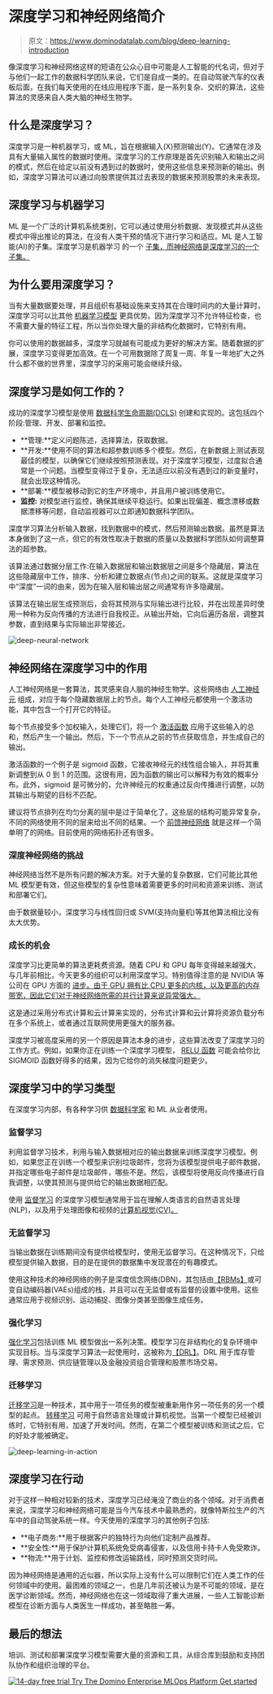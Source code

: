 # 深度学习和神经网络简介

> 原文：<https://www.dominodatalab.com/blog/deep-learning-introduction>

像深度学习和神经网络这样的短语在公众心目中可能是人工智能的代名词，但对于与他们一起工作的数据科学团队来说，它们是自成一类的。在自动驾驶汽车的仪表板后面，在我们每天使用的在线应用程序下面，是一系列复杂、交织的算法，这些算法的灵感来自人类大脑的神经生物学。

## 什么是深度学习？

深度学习是一种机器学习，或 ML，旨在根据输入(X)预测输出(Y)。它通常在涉及具有大量输入属性的数据时使用。深度学习的工作原理是首先识别输入和输出之间的模式，然后在给定以前没有遇到过的数据时，使用这些信息来预测新的输出。例如，深度学习算法可以通过向股票提供其过去表现的数据来预测股票的未来表现。

## 深度学习与机器学习

ML 是一个广泛的计算机系统类别，它可以通过使用分析数据、发现模式并从这些模式中得出推论的算法，在没有人类干预的情况下进行学习和适应。ML 是人工智能(AI)的子集。深度学习是机器学习 的一个 [子集，而神经网络是深度学习的一个子集。](https://www.ibm.com/cloud/blog/ai-vs-machine-learning-vs-deep-learning-vs-neural-networks)

## 为什么要用深度学习？

当有大量数据要处理，并且组织有基础设施来支持其在合理时间内的大量计算时，深度学习可以比其他 [机器学习模型](https://blog.dominodatalab.com/a-guide-to-machine-learning-models) 更具优势。因为深度学习不允许特征检查，也不需要大量的特征工程，所以当你处理大量的非结构化数据时，它特别有用。

你可以使用的数据越多，深度学习就越有可能成为更好的解决方案。随着数据的扩展，深度学习变得更加高效。在一个可用数据除了周复一周、年复一年地扩大之外什么都不做的世界里，深度学习的采用可能会继续升级。

## 深度学习是如何工作的？

成功的深度学习模型是使用 [数据科学生命周期(DCLS)](https://www.dominodatalab.com/blog/adopting-the-4-step-data-science-lifecycle-for-data-science-projects) 创建和实现的。这包括四个阶段:管理、开发、部署和监控。

*   **管理:**定义问题陈述，选择算法，获取数据。
*   **开发:**使用不同的算法和超参数训练多个模型。然后，在新数据上测试表现最佳的模型，以确保它们继续按照预测表现。对于深度学习模型，过度拟合通常是一个问题。当模型变得过于复杂，无法适应以前没有遇到过的新变量时，就会出现这种情况。
*   **部署:**模型被移动到它的生产环境中，并且用户被训练使用它。
*   **监控:** 对模型进行监控，确保其继续平稳运行。如果出现偏差、概念漂移或数据漂移等问题，自动监视器可以立即通知数据科学团队。

深度学习算法分析输入数据，找到数据中的模式，然后预测输出数据。虽然是算法本身做到了这一点，但它的有效性取决于数据的质量以及数据科学团队如何调整算法的超参数。

该算法通过数据分层工作:在输入数据层和输出数据层之间是多个隐藏层，算法在这些隐藏层中工作，排序、分析和建立数据点(节点)之间的联系。这就是深度学习中“深度”一词的由来，因为在输入层和输出层之间通常有许多隐藏层。

该算法在输出层生成预测后，会将其预测与实际输出进行比较，并在出现差异时使用一种称为反向传播的方法进行自我校正。从输出开始，它向后遍历各层，调整其参数，直到结果与实际输出非常接近。

![deep-neural-network](img/cbc7c15ce163010f0336830a5d989057.png)

## 神经网络在深度学习中的作用

人工神经网络是一套算法，其灵感来自人脑的神经生物学。这些网络由 [人工神经元](https://adventuresinmachinelearning.com/wp-content/uploads/2017/07/An-introduction-to-neural-networks-for-beginners.pdf) 组成，对应于每个隐藏数据层上的节点。每个人工神经元都使用一个激活功能，其中包含一个打开它的特征。

每个节点接受多个加权输入，处理它们，将一个 [激活函数](https://www.asimovinstitute.org/neural-network-zoo/) 应用于这些输入的总和，然后产生一个输出。然后，下一个节点从之前的节点获取信息，并生成自己的输出。

激活函数的一个例子是 sigmoid 函数，它接收神经元的线性组合输入，并将其重新调整到从 0 到 1 的范围。这很有用，因为函数的输出可以解释为有效的概率分布。此外，sigmoid 是可微分的，允许神经元的权重通过反向传播进行调整，以防其输出与期望的目标不匹配。

建议将节点排列在均匀分离的层中是过于简单化了。这些层的结构可能异常复杂，不同的网络使用不同的层来给出不同的结果。一个 [前馈神经网络](https://tandemhr.com/feedforward-vs-feedback/#:~:text=Feedforward%20is%20the%20reverse%20exercise,future%20instead%20of%20the%20past.) 就是这样一个简单明了的网络。目前使用的网络拓扑还有很多。

### 深度神经网络的挑战

神经网络当然不是所有问题的解决方案。对于大量的复杂数据，它们可能比其他 ML 模型更有效，但这些模型的复杂性意味着需要更多的时间和资源来训练、测试和部署它们。

由于数据量较小，深度学习与线性回归或 SVM(支持向量机)等其他算法相比没有太大优势。

### 成长的机会

深度学习比更简单的算法更耗费资源。随着 CPU 和 GPU 每年变得越来越强大，与几年前相比，今天更多的组织可以利用深度学习。特别值得注意的是 NVIDIA 等公司在 GPU 方面的 [进步。由于 GPU 拥有比 CPU 更多的内核，以及更高的内存带宽，因此它们对于神经网络所需的并行计算来说异常强大。](https://www.red-gate.com/simple-talk/development/data-science-development/deep-learning-with-gpu-acceleration/)

这是通过采用分布式计算和云计算来实现的，分布式计算和云计算将资源负载分布在多个系统上，或者通过互联网使用更强大的服务器。

深度学习被高度采用的另一个原因是算法本身的进步，这些算法改变了深度学习的工作方式。例如，如果你正在训练一个深度学习模型， [RELU 函数](https://www.dropbox.com/s/nfv5w68c6ocvjqf/0-2.pdf?dl=0) 可能会给你比 SIGMOID 函数好得多的结果，因为它给你的消失梯度问题更少。

## 深度学习中的学习类型

在深度学习内部，有各种学习[](https://blog.dominodatalab.com/7-machine-learning-algorithms)供 [数据科学家](https://blog.dominodatalab.com/7-roles-in-mlops) 和 ML 从业者使用。

### 监督学习

利用监督学习技术，利用与输入数据相对应的输出数据来训练深度学习模型。例如，如果您正在训练一个模型来识别垃圾邮件，您将为该模型提供电子邮件数据，并指定哪些电子邮件是垃圾邮件，哪些不是。然后，该模型将使用反向传播进行自我调整，以使其预测与提供给它的输出数据相匹配。

使用 [监督学习](https://www.asimovinstitute.org/neural-network-zoo/) 的深度学习模型通常用于旨在理解人类语言的自然语言处理(NLP)，以及用于处理图像和视频的[计算机视觉(CV)。](https://www.dominodatalab.com/blog/what-is-computer-vision)

### 无监督学习

当输出数据在训练期间没有提供给模型时，使用无监督学习。在这种情况下，只给模型提供输入数据，目的是在提供的数据集中发现潜在的有趣模式。

使用这种技术的神经网络的例子是深度信念网络(DBN)，其包括由[【RBMs】](https://towardsdatascience.com/a-concise-history-of-neural-networks-2070655d3fec)或可变自动编码器(VAEs)组成的栈，并且可以在无监督或有监督的设置中使用。这些通常应用于视频识别、运动捕捉、图像分类甚至图像生成任务。

### 强化学习

[强化学习](https://www.dominodatalab.com/blog/introduction-to-reinforcement-learning-foundations)包括训练 ML 模型做出一系列决策。模型学习在非结构化的复杂环境中实现目标。当与深度学习算法一起使用时，这被称为[【DRL】](https://towardsdatascience.com/drl-01-a-gentle-introduction-to-deep-reinforcement-learning-405b79866bf4)。DRL 用于库存管理、需求预测、供应链管理以及金融投资组合管理和股票市场交易。

### 迁移学习

[迁移学习](https://www.dominodatalab.com/blog/guide-to-transfer-learning-for-deep-learning)是一种技术，其中用于一项任务的模型被重新用作另一项任务的另一个模型的起点。 [转移学习](https://machinelearningmastery.com/transfer-learning-for-deep-learning/) 可用于自然语言处理或计算机视觉。当第一个模型已经被训练时，它特别有用，加速了开发时间。然而，在第二个模型被训练和测试之后，它的好处才能被确定。

![deep-learning-in-action](img/d307045245a35371b5af19a438a07407.png)

## 深度学习在行动

对于这样一种相对较新的技术，深度学习已经淹没了商业的各个领域。对于消费者来说，深度学习和神经网络可能是当今汽车技术中最熟悉的，就像特斯拉生产的汽车中的自动驾驶系统一样。今天使用的深度学习的其他例子包括:

*   **电子商务:**用于根据客户的独特行为向他们定制产品推荐。
*   **安全性:**用于保护计算机系统免受病毒侵害，以及信用卡持卡人免受欺诈。
*   **物流:**用于计划、监控和修改运输路线，同时预测交货时间。

因为神经网络是通用的近似器，所以实际上没有什么可以限制它们在人类工作的任何领域中的使用。最困难的领域之一，也是几年前还被认为是不可能的领域，是在医学诊断领域。然而，神经网络也在这一领域取得了重大进展，一些人工智能诊断模型在诊断方面与人类医生一样成功，甚至略胜一筹。

## 最后的想法

培训、测试和部署深度学习模型需要大量的资源和工具，从综合库到鼓励和支持团队协作和组织治理的平台。

[![14-day free trial  Try The Domino Enterprise MLOps Platform Get started](img/4b2c6aa363d959674d8585491f0e18b8.png)](https://cta-redirect.hubspot.com/cta/redirect/6816846/28f05935-b374-4903-9806-2b4e86e1069d)